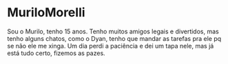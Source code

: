 # MuriloMorelli

Sou o Murilo, tenho 15 anos.
Tenho muitos amigos legais e divertidos, mas tenho alguns chatos, como o Dyan, tenho que mandar as tarefas pra ele pq se não ele me xinga. Um dia perdi a paciência e dei um tapa nele, mas já está tudo certo, fizemos as pazes.
